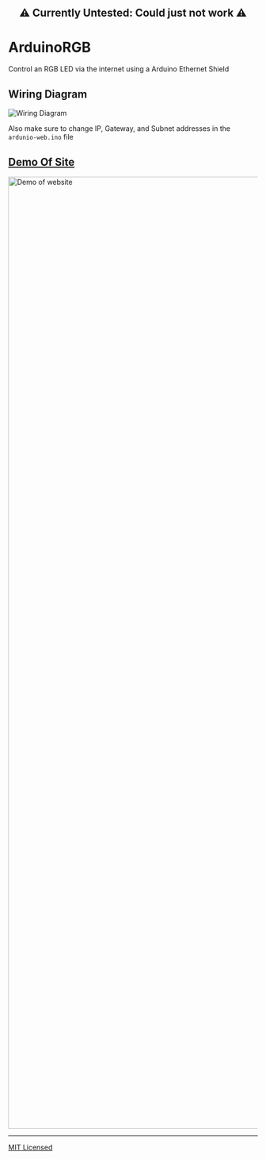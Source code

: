 <h2 align="center">⚠️ Currently Untested: Could just not work ⚠️</h2>

# ArduinoRGB

Control an RGB LED via the internet using a Arduino Ethernet Shield

## Wiring Diagram

![Wiring Diagram](https://user-images.githubusercontent.com/19974370/235811810-8418ffbd-b514-42f4-848e-6f61085afbd4.png)

Also make sure to change IP, Gateway, and Subnet addresses in the `ardunio-web.ino` file

## [Demo Of Site](https://zfauser.github.io/Arduino-Ethernet-RGB/)

<img width="1920" alt="Demo of website" src="https://user-images.githubusercontent.com/19974370/235812011-b0642785-ce18-4b80-bea4-d9a243ca3667.png">

<hr>

[MIT Licensed](./LICENSE)

